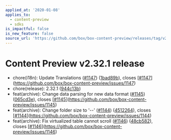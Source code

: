 ```yaml
---
applied_at: '2020-01-08'
applies_to:
  - content-preview
  - sdks
is_impactful: false
is_new_feature: false
source_url: 'https://github.com/box/box-content-preview/releases/tag/v2.32.1'
---
```


# Content Preview v2.32.1 release


* chore(i18n): Update Translations ([#1147](https://github.com/box/box-content-preview/pull/1147)) ([1bad89b](https://github.com/box/box-content-preview/commit[1bad89b](https://github.com/box/box-content-preview/commit/1bad89b))), closes [[#1147](https://github.com/box/box-content-preview/pull/1147)](https://github.com/box/box-content-preview/issues/1147)
* chore(release): 2.32.1 ([944c13b](https://github.com/box/box-content-preview/commit[944c13b](https://github.com/box/box-content-preview/commit/944c13b)))
* feat(archive): Change data parsing for new data format ([#1145](https://github.com/box/box-content-preview/pull/1145)) ([065cd3e](https://github.com/box/box-content-preview/commit[065cd3e](https://github.com/box/box-content-preview/commit/065cd3e))), closes [[#1145](https://github.com/box/box-content-preview/pull/1145)](https://github.com/box/box-content-preview/issues/1145)
* feat(archive): Change folder size to '--' ([#1144](https://github.com/box/box-content-preview/pull/1144)) ([4512264](https://github.com/box/box-content-preview/commit[4512264](https://github.com/box/box-content-preview/commit/4512264))), closes [[#1144](https://github.com/box/box-content-preview/pull/1144)](https://github.com/box/box-content-preview/issues/1144)
* feat(archive): Fix virtualized table cannot scroll ([#1146](https://github.com/box/box-content-preview/pull/1146)) ([48cb582](https://github.com/box/box-content-preview/commit[48cb582](https://github.com/box/box-content-preview/commit/48cb582))), closes [[#1146](https://github.com/box/box-content-preview/pull/1146)](https://github.com/box/box-content-preview/issues/1146)




